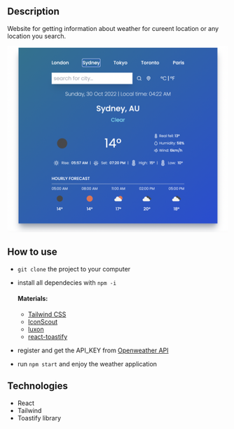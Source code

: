## Description

Website for getting information about weather for cureent location or any location you search.

![Project](https://raw.githubusercontent.com/nbirdie/weather_app/main/src/images/screenshot.png?token=GHSAT0AAAAAABZXLRNY5KRTECH4CWQGUB3IY25MKEA)



## How to use
* `git clone` the project to your computer
* install all dependecies with `npm -i`
  #### Materials: 
  * [Tailwind CSS](https://tailwindcss.com/docs/guides/create-react-app)
  * [IconScout](https://iconscout.com/unicons)
  * [luxon](https://www.npmjs.com/package/luxon)
  * [react-toastify](https://www.npmjs.com/package/react-t...)

* register and get the API_KEY from [Openweather API](https://openweathermap.org/)
* run `npm start` and enjoy the weather application

## Technologies 
* React
* Tailwind
* Toastify library
